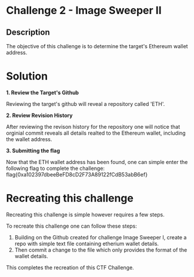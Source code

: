 ﻿﻿

# Challenge 2 - Image Sweeper II

## Description

The objective of this challenge is to determine the target's Ethereum wallet address. 

# Solution
**1. Review the Target's Github**

Reviewing the target's github will reveal a repository called 'ETH'.
 
**2. Review Revision History**

After reviewing the revison history for the repository one will notice that orginial commit reveals all details realted 
to the Ethereum wallet, including the wallet address.

**3. Submitting the flag**

Now that the ETH wallet address has been found, one can simple enter the following flag to complete the challenge:
flag{0xa102397dbeeBeFD8cD2F73A89122fCdB53abB6ef}

# Recreating this challenge 
Recreating this challenge is simple however requires a few steps.

To recreate this challenge one can follow these steps:

1. Building on the Github created for challenge Image Sweeper I, create a repo with simple text file containing etherium wallet details.
2. Then commit a change to the file which only provides the format of the wallet details.

This completes the recreation of this CTF Challenge. 

